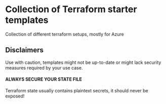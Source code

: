 # Collection of Terraform starter templates

Collection of different terraform setups, mostly for Azure

## Disclaimers

Use with caution, templates might not be up-to-date or might lack security measures required by your use case.

#### ALWAYS SECURE YOUR STATE FILE
Terraform state usually contains plaintext secrets, it should never be exposed!
